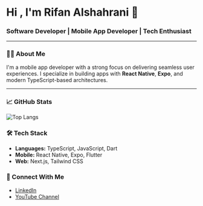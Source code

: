 # Hi , I'm Rifan Alshahrani 👋

### Software Developer   |   Mobile App Developer   |   Tech Enthusiast

---

### 🧑‍💻 About Me 

I'm a mobile app developer with a strong focus on delivering seamless user experiences. I specialize in building apps with **React Native**, **Expo**, and modern TypeScript-based architectures.

---
### 📈 GitHub Stats
![Top Langs](https://github-readme-stats.vercel.app/api/top-langs/?username=RevanNasser&layout=compact&theme=radical&card_width=500)


### 🛠️ Tech Stack

- **Languages:** TypeScript, JavaScript, Dart
- **Mobile:** React Native, Expo, Flutter
- **Web:** Next.js, Tailwind CSS


### 🔗 Connect With Me 

- [LinkedIn](https://www.linkedin.com/in/rifan-alshahrani)
- [YouTube Channel](https://www.youtube.com/@RevanAcademy)

